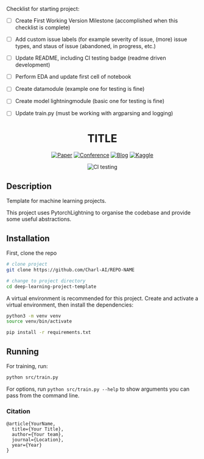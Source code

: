 Checklist for starting project:

* [ ] Create First Working Version Milestone (accomplished when this checklist is complete)
* [ ] Add custom issue labels (for example severity of issue, (more) issue types, and staus of issue (abandoned, in progress, etc.)
* [ ] Update README, including CI testing badge (readme driven development)

* [ ] Perform EDA and update first cell of notebook
* [ ] Create datamodule (example one for testing is fine)
* [ ] Create model lightningmodule (basic one for testing is fine)
* [ ] Update train.py (must be working with argparsing and logging)


<div align="center">

# TITLE

[![Paper](http://img.shields.io/badge/paper-arxiv.1001.2234-B31B1B.svg)](https://www.nature.com/articles/nature14539)
[![Conference](http://img.shields.io/badge/NeurIPS-2019-4b44ce.svg)](https://papers.nips.cc/book/advances-in-neural-information-processing-systems-31-2018)
[![Blog](http://img.shields.io/badge/Blog-NameofPost-c044ce.svg)](https://charl-ai.github.io/)
[![Kaggle](http://img.shields.io/badge/Kaggle-CompetitionName-44c5ce.svg)](https://www.kaggle.com/competitions)
<!--
ARXIV
[![Paper](http://img.shields.io/badge/arxiv-math.co:1480.1111-B31B1B.svg)](https://www.nature.com/articles/nature14539)
-->
![CI testing](https://github.com/Charl-AI/lightning-template/workflows/CI%20testing/badge.svg?branch=master&event=push)


<!--
Conference
-->
</div>

## Description
Template for machine learning projects.

This project uses PytorchLightning to organise the codebase and provide some useful abstractions.


## Installation
First, clone the repo
```bash
# clone project
git clone https://github.com/Charl-AI/REPO-NAME

# change to project directory
cd deep-learning-project-template
```

A virtual environment is recommended for this project. Create and activate a virtual environment, then install the dependencies:

```bash
python3 -m venv venv
source venv/bin/activate

pip install -r requirements.txt
```

## Running

For training, run:

```bash
python src/train.py
```

For options, run `python src/train.py --help` to show arguments you can pass from the command line.

### Citation
```
@article{YourName,
  title={Your Title},
  author={Your team},
  journal={Location},
  year={Year}
}
```
